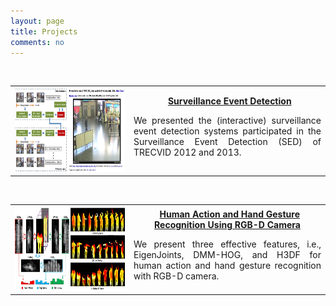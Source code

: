 ```yaml
---
layout: page
title: Projects
comments: no
---
```

<br>

<table width="620" border="0">
<tr>
<th scope="col">
<img src="/projects/iSED.jpg" width="298" height="133">
</th>
<td width="300" align="center" scope="col">&nbsp;
<strong><a href="./xyang/projects_page/Surveillance_Event_Detection/Surveillance_Event_Detection.htm">Surveillance Event Detection</a></strong>
<p align="justify">We presented the (interactive) surveillance event detection systems participated in the Surveillance Event Detection (SED) of TRECVID 2012 and 2013.</p>
</td>
</tr>
</table>

<br>

<table width="620" border="0">
<tr>
<th scope="col">
<img src="/projects/ActionGestureRGBD.jpg" width="298" height="133">
</th>
<td width="300" align="center" scope="col">&nbsp;
<strong><a href="./xyang/projects_page/Surveillance_Event_Detection/Surveillance_Event_Detection.htm">Human Action and Hand Gesture Recognition Using RGB-D Camera</a></strong>
<p align="justify">We present three effective features, i.e., EigenJoints, DMM-HOG, and H3DF for human action and hand gesture recognition with RGB-D camera.</p>
</td>
</tr>
</table>